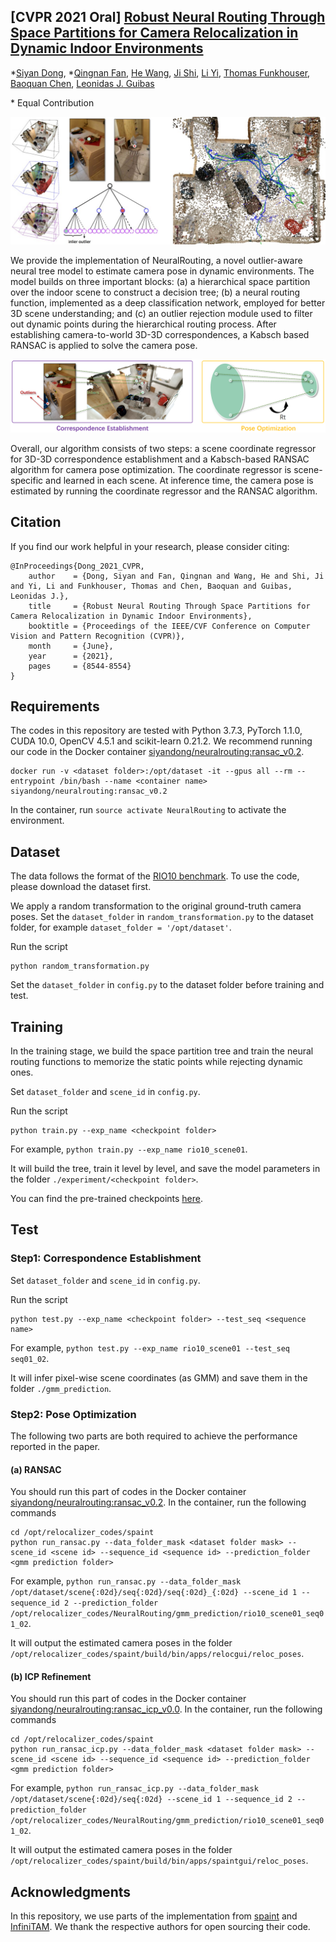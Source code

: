 ## [CVPR 2021 Oral] [Robust Neural Routing Through Space Partitions for Camera Relocalization in Dynamic Indoor Environments](https://arxiv.org/abs/2012.04746)

\*[Siyan Dong](https://siyandong.github.io/), \*[Qingnan Fan](https://fqnchina.github.io/), [He Wang](https://ai.stanford.edu/~hewang/), [Ji Shi](http://blog.sjj118.com/), [Li Yi](https://ericyi.github.io/), 
[Thomas Funkhouser](https://www.cs.princeton.edu/~funk/), [Baoquan Chen](http://cfcs.pku.edu.cn/baoquan/), [Leonidas J. Guibas](https://geometry.stanford.edu/member/guibas/)

\* Equal Contribution

![teaser](assets/teaser_traj.jpg)

We provide the implementation of NeuralRouting, a novel outlier-aware neural tree model to estimate camera pose in dynamic environments. 
The model builds on three important blocks: (a) a hierarchical space partition over the indoor scene to construct a decision tree; (b) a neural routing function, implemented as a deep classification network, employed for better 3D scene understanding; and (c) an outlier rejection module used to filter out dynamic points during the hierarchical routing process. After establishing camera-to-world 3D-3D correspondences, a Kabsch based RANSAC is applied to solve the camera pose. 

<img src="assets/two-step.jpg"/>

Overall, our algorithm consists of two steps: a scene coordinate regressor for 3D-3D correspondence establishment and a Kabsch-based RANSAC algorithm for camera pose optimization. The coordinate regressor is scene-specific and learned in each scene. At inference time, the camera pose is estimated by running the coordinate regressor and the RANSAC algorithm.


## Citation

If you find our work helpful in your research, please consider citing:
```
@InProceedings{Dong_2021_CVPR,
    author    = {Dong, Siyan and Fan, Qingnan and Wang, He and Shi, Ji and Yi, Li and Funkhouser, Thomas and Chen, Baoquan and Guibas, Leonidas J.},
    title     = {Robust Neural Routing Through Space Partitions for Camera Relocalization in Dynamic Indoor Environments},
    booktitle = {Proceedings of the IEEE/CVF Conference on Computer Vision and Pattern Recognition (CVPR)},
    month     = {June},
    year      = {2021},
    pages     = {8544-8554}
}
```


## Requirements

The codes in this repository are tested with Python 3.7.3, PyTorch 1.1.0, CUDA 10.0, OpenCV 4.5.1 and scikit-learn 0.21.2. 
We recommend running our code in the Docker container [siyandong/neuralrouting:ransac_v0.2](https://hub.docker.com/repository/docker/siyandong/neuralrouting).
```
docker run -v <dataset folder>:/opt/dataset -it --gpus all --rm --entrypoint /bin/bash --name <container name> siyandong/neuralrouting:ransac_v0.2
```
In the container, run ```source activate NeuralRouting``` to activate the environment.


## Dataset

The data follows the format of the [RIO10 benchmark](http://vmnavab26.in.tum.de/RIO10/benchmarks.php). To use the code, please download the dataset first. 

We apply a random transformation to the original ground-truth camera poses. Set the ```dataset_folder``` in ```random_transformation.py``` to the dataset folder, for example ```dataset_folder = '/opt/dataset'```.

Run the script
```
python random_transformation.py
```

Set the ```dataset_folder``` in ```config.py``` to the dataset folder before training and test.


## Training

In the training stage, we build the space partition tree and train the neural routing functions to memorize the static points while rejecting dynamic ones. 

Set ```dataset_folder``` and ```scene_id``` in ```config.py```. 

Run the script
```
python train.py --exp_name <checkpoint folder>
```
For example, ```python train.py --exp_name rio10_scene01```.

It will build the tree, train it level by level, and save the model parameters in the folder ```./experiment/<checkpoint folder>```.

You can find the pre-trained checkpoints [here](https://drive.google.com/drive/folders/1tmWKYZoz7EIIYLppztVQVgkBjoUt5f2a?usp=sharing).


## Test

### Step1: Correspondence Establishment

Set ```dataset_folder``` and ```scene_id``` in ```config.py```. 

Run the script
```
python test.py --exp_name <checkpoint folder> --test_seq <sequence name>
```
For example, ```python test.py --exp_name rio10_scene01 --test_seq seq01_02```.

It will infer pixel-wise scene coordinates (as GMM) and save them in the folder ```./gmm_prediction```.


### Step2: Pose Optimization

The following two parts are both required to achieve the performance reported in the paper.

#### (a) RANSAC

You should run this part of codes in the Docker container [siyandong/neuralrouting:ransac_v0.2](https://hub.docker.com/repository/docker/siyandong/neuralrouting).
In the container, run the following commands
```
cd /opt/relocalizer_codes/spaint
python run_ransac.py --data_folder_mask <dataset folder mask> --scene_id <scene id> --sequence_id <sequence id> --prediction_folder <gmm prediction folder>
```
For example, ```python run_ransac.py --data_folder_mask /opt/dataset/scene{:02d}/seq{:02d}/seq{:02d}_{:02d} --scene_id 1 --sequence_id 2 --prediction_folder /opt/relocalizer_codes/NeuralRouting/gmm_prediction/rio10_scene01_seq01_02```.

It will output the estimated camera poses in the folder ```/opt/relocalizer_codes/spaint/build/bin/apps/relocgui/reloc_poses```.


#### (b) ICP Refinement

You should run this part of codes in the Docker container [siyandong/neuralrouting:ransac_icp_v0.0](https://hub.docker.com/repository/docker/siyandong/neuralrouting). In the container, run the following commands
```
cd /opt/relocalizer_codes/spaint
python run_ransac_icp.py --data_folder_mask <dataset folder mask> --scene_id <scene id> --sequence_id <sequence id> --prediction_folder <gmm prediction folder>
```
For example, ```python run_ransac_icp.py --data_folder_mask /opt/dataset/scene{:02d}/seq{:02d} --scene_id 1 --sequence_id 2 --prediction_folder /opt/relocalizer_codes/NeuralRouting/gmm_prediction/rio10_scene01_seq01_02```.

It will output the estimated camera poses in the folder ```/opt/relocalizer_codes/spaint/build/bin/apps/spaintgui/reloc_poses```.


## Acknowledgments

In this repository, we use parts of the implementation from [spaint](https://github.com/torrvision/spaint) and [InfiniTAM](https://github.com/victorprad/InfiniTAM). We thank the respective authors for open sourcing their code.


<!--More Space Partition Strategies-->


<!--To compute scene bounding box and radius-->

